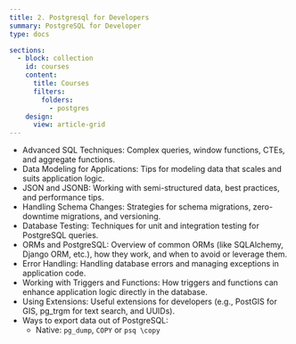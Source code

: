 ```yaml
---
title: 2. Postgresql for Developers
summary: PostgreSQL for Developer
type: docs

sections:
  - block: collection
    id: courses
    content:
      title: Courses
      filters:
        folders:
          - postgres 
    design:
      view: article-grid
---
```


- Advanced SQL Techniques: Complex queries, window functions, CTEs, and aggregate functions.
- Data Modeling for Applications: Tips for modeling data that scales and suits application logic.
- JSON and JSONB: Working with semi-structured data, best practices, and performance tips.
- Handling Schema Changes: Strategies for schema migrations, zero-downtime migrations, and versioning.
- Database Testing: Techniques for unit and integration testing for PostgreSQL queries.
- ORMs and PostgreSQL: Overview of common ORMs (like SQLAlchemy, Django ORM, etc.), how they work, and when to avoid or leverage them.
- Error Handling: Handling database errors and managing exceptions in application code.
- Working with Triggers and Functions: How triggers and functions can enhance application logic directly in the database.
- Using Extensions: Useful extensions for developers (e.g., PostGIS for GIS, pg_trgm for text search, and UUIDs).
- Ways to export data out of PostgreSQL: 
  - Native: `pg_dump`, `COPY` or `psq \copy`